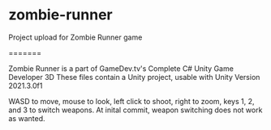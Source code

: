 # zombie-runner
Project upload for Zombie Runner game

=======

Zombie Runner is a part of GameDev.tv's Complete C# Unity Game Developer 3D
These files contain a Unity project, usable with Unity Version 2021.3.0f1

WASD to move, mouse to look, left click to shoot, right to zoom, keys 1, 2, and 3 to switch weapons. At inital commit, weapon switching does not work as wanted.
